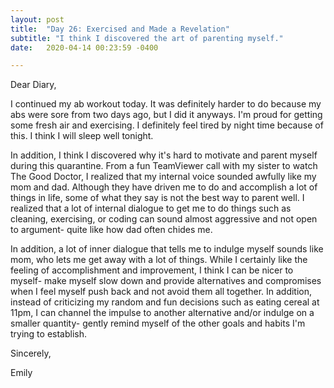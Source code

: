 ```yaml
---
layout: post
title:  "Day 26: Exercised and Made a Revelation"
subtitle: "I think I discovered the art of parenting myself."
date:   2020-04-14 00:23:59 -0400

---
```


Dear Diary,

I continued my ab workout today. It was definitely harder to do because my abs were sore from two days ago, but I did it anyways. I'm proud for getting some fresh air and exercising. I definitely feel tired by night time because of this. I think I will sleep well tonight.

In addition, I think I discovered why it's hard to motivate and parent myself during this quarantine. From a fun TeamViewer call with my sister to watch The Good Doctor, I realized that my internal voice sounded awfully like my mom and dad. Although they have driven me to do and accomplish a lot of things in life, some of what they say is not the best way to parent well. I realized that a lot of internal dialogue to get me to do things such as cleaning, exercising, or coding can sound almost aggressive and not open to argument- quite like how dad often chides me. 

In addition, a lot of inner dialogue that tells me to indulge myself sounds like mom, who lets me get away with a lot of things. While I certainly like the feeling of accomplishment and improvement, I think I can be nicer to myself- make myself slow down and provide alternatives and compromises when I feel myself push back and not avoid them all together. In addition, instead of criticizing my random and fun decisions such as eating cereal at 11pm, I can channel the impulse to another alternative and/or indulge on a smaller quantity- gently remind myself of the other goals and habits I'm trying to establish.

Sincerely,

Emily